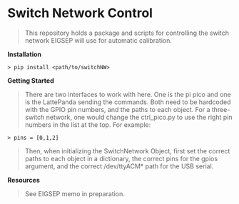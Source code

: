 # Switch Network Control

> This repository holds a package and scripts for controlling the switch network EIGSEP will use for automatic calibration.

**Installation**
```
> pip install <path/to/switchNW>
```

**Getting Started**
> There are two interfaces to work with here. One is the pi pico and one is the LattePanda sending the commands. 
> Both need to be hardcoded with the GPIO pin numbers, and the paths to each object.
> For a three-switch network, one would change the ctrl\_pico.py to use the right pin numbers in the list at the top. For example:
```
> pins = [0,1,2]
```
> Then, when initializing the SwitchNetwork Object, first set the correct paths to each object in a dictionary, the correct pins for the gpios argument, and the correct /dev/ttyACM* path for the USB serial.

**Resources**
> See EIGSEP memo in preparation. 

